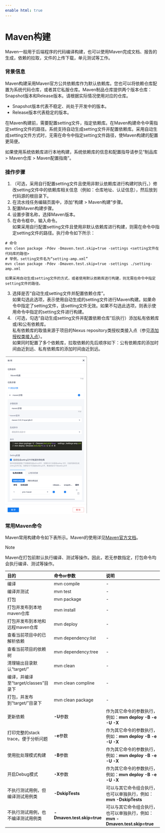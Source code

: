 ```yaml
---
enable html: true
---
```

# Maven构建

Maven一般用于后端程序的代码编译构建，也可以使用Maven完成文档、报告的生成，依赖的拉取，文件的上传下载，单元测试等工作。       


### 背景信息
Maven构建采用Maven官方公共依赖库作为默认依赖库。您也可以将依赖仓库配置为系统代码仓库，或者其它私服仓库。Maven制品仓库提供两个版本仓库：Snapshot版本和Release版本。请根据实际情况使用对应的仓库。
* Snapshot版本代表不稳定、尚处于开发中的版本。
* Release版本代表稳定的版本。

在Maven构建前，需要配置setting文件，指定依赖库。在Maven构建命令中需指定setting文件的路径。系统支持自动生成setting文件并配置依赖库。采用自动生成setting文件方式时，无需在命令中指定setting文件路径，使Maven构建的配置更简便。       

如果使用系统依赖库进行本地构建，系统依赖库的信息和配置指导请参见“制品库 > Maven仓库 > Maven配置指南”。 

### 操作步骤       
1. （可选，采用自行配置setting文件且使用非默认依赖库进行构建时执行。）修改setting文件中的依赖库相关信息（例如：仓库地址、认证信息），然后放到代码源的根目录下。         
2. 在流水线任务编辑页面中，添加“构建 > Maven构建”步骤。   
3. 配置Maven构建步骤。                             
  1. 设置步骤名称，选择Maven版本。
  2. 在命令框中，输入命令。    
      如果采用自行配置setting文件且使用非默认依赖库进行构建，则需在命令中指定setting文件的路径。执行命令如下所示：       
```
# 命令
mvn clean package -Pdev -Dmaven.test.skip=true -settings <setting文件在代码库的路径>
# 举例，setting文件名为“setting-amp.xml”
mvn clean package -Pdev -Dmaven.test.skip=true -settings ./setting-amp.xml
```
    如果采用自动生成setting文件的方式，或者使用默认依赖库进行构建，则无需在命令中指定setting文件的路径。            
  3. 选择是否“自动生成setting文件并配置依赖仓库”。        
    如果勾选此选项，表示使用自动生成的setting文件进行Maven构建。如果命令中指定了setting文件，该setting文件无效。如果不勾选此选项，则表示使用命令中指定的setting文件进行构建。       
  4. （可选，勾选“自动生成setting文件并配置依赖仓库”后执行）添加私有依赖库或/和公有依赖库。           
    私有依赖库的取值来源于项目的Nexus repository类授权类接入点（参见[添加授权类接入点](6.7.3.1-add-certificate-ap.md)）。        
    如果同时配置了多个依赖库，拉取依赖的先后顺序如下：公有依赖库的添加时间由近到远、私有依赖库的添加时间由近到远。                  
   <img src="fig/流水线-maven-配置-02.png" style="zoom:50%">     
   
### 常用Maven命令       
Maven常用构建命令如下表所示。Maven的使用详见[Maven官方文档](https://maven.apache.org/index.html)。
> [!NOTE]
> Maven在打包前默认执行编译、测试等操作。因此，若无参数指定，打包命令均会执行编译、测试等操作。

|目的|命令or参数|说明|
| :--------- | :-------- | :----- |
|编译|mvn compile|-|
|编译并测试|mvn test|-|
|打包|mvn package|-|
|打包并发布到本地maven仓库|mvn install|-|
|打包并发布到本地和远程maven仓库|mvn deploy|-|
|查看当前项目中的已解析依赖|mvn dependency:list|-|
|查看当前项目的依赖树|mvn dependency:tree|-|
|清理输出目录默认“target/”|mvn clean|-|
|编译，并编译至“target/classes”目录下|mvn clean compline|-|
|打包，并发布到“target/”目录下|mvn clean package|-|
|更新依赖|**-U**参数|作为其它命令的参数执行，例如：**mvn deploy -B -e -U -X**|
|打印完整的stack trace，便于分析问题|**-e**参数|作为其它命令的参数执行，例如：**mvn deploy -B -e -U -X**|
|使用批处理模式构建|**-B**参数|作为其它命令的参数执行，例如：**mvn deploy -B -e -U -X**|
|开启Debug模式|**-X**参数|作为其它命令的参数执行，例如：**mvn deploy -B -e -U -X**|
|不执行测试用例，但编译测试用例类|**-DskipTests**|可以与其它命令组合执行，也可以单独执行，例如：**mvn -DskipTests**|
|不执行测试用例，也不编译测试用例类|**-Dmaven.test.skip=true**|可以与其它命令组合执行，也可以单独执行，例如：**mvn -Dmaven.test.skip=true**|
